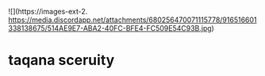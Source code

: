 ![](https://images-ext-2. https://media.discordapp.net/attachments/680256470071115778/916516601338138675/514AE9E7-ABA2-40FC-BFE4-FC509E54C93B.jpg)
# taqana sceruity
